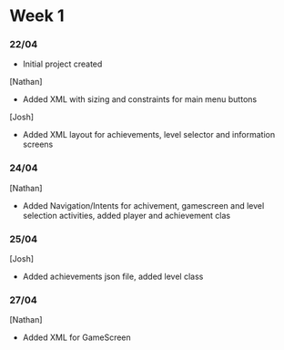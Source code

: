 
# Week 1
### 22/04
- Initial project created

[Nathan]
- Added XML with sizing and constraints for main menu buttons

[Josh]
- Added XML layout for achievements, level selector and information screens


### 24/04

[Nathan]
- Added Navigation/Intents for achivement, gamescreen and level selection activities, added player and achievement clas

### 25/04

[Josh]
- Added achievements json file, added level class

### 27/04

[Nathan]
- Added XML for GameScreen

